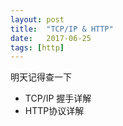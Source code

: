 ```yaml
---
layout: post
title:  "TCP/IP & HTTP"
date:   2017-06-25
tags: [http]
---
```


明天记得查一下
* TCP/IP 握手详解
* HTTP协议详解
